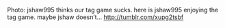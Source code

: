 Photo: jshaw995 thinks our tag game sucks. here is jshaw995 enjoying the tag game. maybe jshaw doesn’t... http://tumblr.com/xupg2tsbf